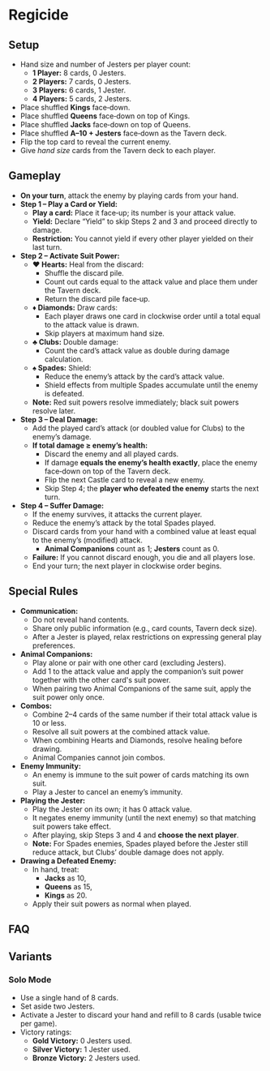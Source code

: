# Regicide

## Setup

- Hand size and number of Jesters per player count:
    - **1 Player:** 8 cards, 0 Jesters.
    - **2 Players:** 7 cards, 0 Jesters.
    - **3 Players:** 6 cards, 1 Jester.
    - **4 Players:** 5 cards, 2 Jesters.
- Place shuffled **Kings** face‑down.
- Place shuffled **Queens** face‑down on top of Kings.
- Place shuffled **Jacks** face‑down on top of Queens.
- Place shuffled **A–10 + Jesters** face‑down as the Tavern deck.
- Flip the top card to reveal the current enemy.
- Give *hand size* cards from the Tavern deck to each player.

## Gameplay

- **On your turn**, attack the enemy by playing cards from your hand.
- **Step 1 – Play a Card or Yield:**
    - **Play a card:** Place it face‑up; its number is your attack value.
    - **Yield:** Declare “Yield” to skip Steps 2 and 3 and proceed directly to damage.
    - **Restriction:** You cannot yield if every other player yielded on their last turn.
- **Step 2 – Activate Suit Power:**
    - **♥️ Hearts:** Heal from the discard:
        - Shuffle the discard pile.
        - Count out cards equal to the attack value and place them under the Tavern deck.
        - Return the discard pile face‑up.
    - **♦️ Diamonds:** Draw cards:
        - Each player draws one card in clockwise order until a total equal to the attack value is drawn.
        - Skip players at maximum hand size.
    - **♣️ Clubs:** Double damage:
        - Count the card’s attack value as double during damage calculation.
    - **♠️ Spades:** Shield:
        - Reduce the enemy’s attack by the card’s attack value.
        - Shield effects from multiple Spades accumulate until the enemy is defeated.
    - **Note:** Red suit powers resolve immediately; black suit powers resolve later.
- **Step 3 – Deal Damage:**
    - Add the played card’s attack (or doubled value for Clubs) to the enemy’s damage.
    - **If total damage ≥ enemy’s health:**
        - Discard the enemy and all played cards.
        - If damage **equals the enemy’s health exactly**, place the enemy face‑down on top of the Tavern deck.
        - Flip the next Castle card to reveal a new enemy.
        - Skip Step 4; the **player who defeated the enemy** starts the next turn.
- **Step 4 – Suffer Damage:**
    - If the enemy survives, it attacks the current player.
    - Reduce the enemy’s attack by the total Spades played.
    - Discard cards from your hand with a combined value at least equal to the enemy’s (modified) attack.
        - **Animal Companions** count as 1; **Jesters** count as 0.
    - **Failure:** If you cannot discard enough, you die and all players lose.
    - End your turn; the next player in clockwise order begins.

## Special Rules

- **Communication:**
    - Do not reveal hand contents.
    - Share only public information (e.g., card counts, Tavern deck size).
    - After a Jester is played, relax restrictions on expressing general play preferences.
- **Animal Companions:**
    - Play alone or pair with one other card (excluding Jesters).
    - Add 1 to the attack value and apply the companion’s suit power together with the other card's suit power.
    - When pairing two Animal Companions of the same suit, apply the suit power only once.
- **Combos:**
    - Combine 2–4 cards of the same number if their total attack value is 10 or less.
    - Resolve all suit powers at the combined attack value.
    - When combining Hearts and Diamonds, resolve healing before drawing.
    - Animal Companies cannot join combos.
- **Enemy Immunity:**
    - An enemy is immune to the suit power of cards matching its own suit.
    - Play a Jester to cancel an enemy’s immunity.
- **Playing the Jester:**
    - Play the Jester on its own; it has 0 attack value.
    - It negates enemy immunity (until the next enemy) so that matching suit powers take effect.
    - After playing, skip Steps 3 and 4 and **choose the next player**.
    - **Note:** For Spades enemies, Spades played before the Jester still reduce attack, but Clubs’ double damage does not apply.
- **Drawing a Defeated Enemy:**
    - In hand, treat:
        - **Jacks** as 10,
        - **Queens** as 15,
        - **Kings** as 20.
    - Apply their suit powers as normal when played.

## FAQ

## Variants

### Solo Mode

- Use a single hand of 8 cards.
- Set aside two Jesters.
- Activate a Jester to discard your hand and refill to 8 cards (usable twice per game).
- Victory ratings:
    - **Gold Victory:** 0 Jesters used.
    - **Silver Victory:** 1 Jester used.
    - **Bronze Victory:** 2 Jesters used.
